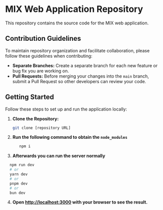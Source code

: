 # MIX Web Application Repository

This repository contains the source code for the MIX web application.

## Contribution Guidelines

To maintain repository organization and facilitate collaboration, please follow these guidelines when contributing:

* **Separate Branches:** Create a separate branch for each new feature or bug fix you are working on.
* **Pull Requests:** Before merging your changes into the `main` branch, submit a Pull Request so other developers can review your code.

## Getting Started

Follow these steps to set up and run the application locally:

1. **Clone the Repository:**

   ```bash
   git clone [repository URL]
   ```
2. **Run the following command to obtain the `node_modules`**
   ``` bash
      npm i
   ```
3. **Afterwards you can run the server normally**
  ```bash
    npm run dev
    # or
    yarn dev
    # or
    pnpm dev
    # or
    bun dev
  ```
4. **Open [http://localhost:3000](http://localhost:3000) with your browser to see the result.**
